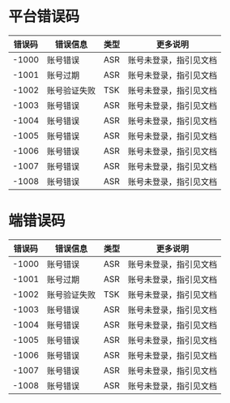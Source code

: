 # 平台错误码

| 错误码| 错误信息 | 类型| 更多说明 | 
| -------- | -------- | -------- | -------- | 
| -1000 | 账号错误| ASR | 账号未登录，指引见文档 | 
| -1001 | 账号过期| ASR | 账号未登录，指引见文档 | 
| -1002 | 账号验证失败 | TSK | 账号未登录，指引见文档| 
| -1003| 账号错误 | ASR | 账号未登录，指引见文档| 
| -1004| 账号错误| ASR| 账号未登录，指引见文档| 
| -1005| 账号错误| ASR| 账号未登录，指引见文档| 
| -1006| 账号错误| ASR| 账号未登录，指引见文档| 
| -1007| 账号错误| ASR| 账号未登录，指引见文档| 
| -1008| 账号错误| ASR| 账号未登录，指引见文档| 


# 端错误码

| 错误码| 错误信息 | 类型| 更多说明 | 
| -------- | -------- | -------- | -------- | 
| -1000 | 账号错误| ASR | 账号未登录，指引见文档 | 
| -1001 | 账号过期| ASR | 账号未登录，指引见文档 | 
| -1002 | 账号验证失败 | TSK | 账号未登录，指引见文档| 
| -1003| 账号错误 | ASR | 账号未登录，指引见文档| 
| -1004| 账号错误| ASR| 账号未登录，指引见文档| 
| -1005| 账号错误| ASR| 账号未登录，指引见文档| 
| -1006| 账号错误| ASR| 账号未登录，指引见文档| 
| -1007| 账号错误| ASR| 账号未登录，指引见文档| 
| -1008| 账号错误| ASR| 账号未登录，指引见文档| 
